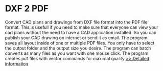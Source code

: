 # DXF 2 PDF
Convert CAD plans and drawings from DXF file format into the PDF file format. This is usefull if you need to make sure that everyone can view your cad plans without the need to have a CAD application installed. So you can publish your CAD drawing on internet or send it as email. The program saves all layout inside of one or multiple PDF files. You only have to select the output folder and the output size you desire. The program can batch converts as many files as you want with one mouse click. The program creates pdf files with vector commands for maximal quality
[>> Detailed information](https://secure.shareit.com/shareit/product.html?productid=300060430&affiliateid=200057808)